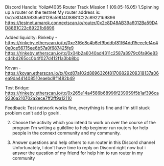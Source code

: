 Discord Handle: Yoiiz#4035
Router Track Mission 1 (09.05-16.05)
1.Spinning up a router on the testnet
My router address is: 0x2c8D48AB39a6012Ba59D4D88B1C22c89221b9896 
https://testnet.amarok.connextscan.io/router/0x2c8D48AB39a6012Ba59D4D88B1C22c89221b9896

Added liquidity: 
Rinkeby - https://rinkeby.etherscan.io/tx/0xe3f6e8c4b6ef9bddbf81f64dd15eeefef4c40e0ce56715ee6b57a0f687425fe9
https://rinkeby.etherscan.io/tx/0x04b2a6040ad4311c2587a3979c6fa96e83cd4bd265cc0b4f027d412f1a3bb8bc

Kovan - https://kovan.etherscan.io/tx/0xd07a102d8896326f81706829209318137a06ea9da441408510eaebd8f1482b49

Test Bridge: https://rinkeby.etherscan.io/tx/0x265e14a4586b68996f239959f5b1af396ca9236a210702a2ece7ff2ff9a12110

Feedback: Test network works fine, everything is fine and I'm still stuck problem can't add lp goelri.

2. Choose the activity which you intend to work on over the course of the program
I'm writing a guildline to help beginner run routers for help people in the connext community and my community.

3. Answer questions and help others to run router in this Discord channel
Unfortunately, I don't have time to reply on Discord right now but i answer the question of my friend for help him to run router in my community
